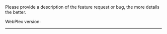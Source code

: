 Please provide a description of the feature request or bug, the more details the better.

WebPlex version:  

-------------------------------

